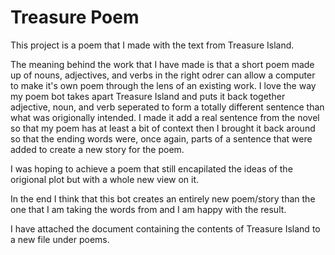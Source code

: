 # Treasure Poem

This project is a poem that I made with the text from Treasure Island.  

The meaning behind the work that I have made is that a short poem made up of nouns, adjectives, and verbs in the right odrer can allow a computer to make it's own poem through the lens of an existing work.
I love the way my poem bot takes apart Treasure Island and puts it back together adjective, noun, and verb seperated to form a totally different sentence than what was origionally intended.  I made it add a real sentence from the novel so that my poem has at least a bit of context then I brought it back around so that the ending words were, once again, parts of a sentence that were added to create a new story for the poem.

I was hoping to achieve a poem that still encapilated the ideas of the origional plot but with a whole new view on it.  

In the end I think that this bot creates an entirely new poem/story than the one that I am taking the words from and I am happy with the result. 

I have attached the document containing the contents of Treasure Island to a new file under poems.


